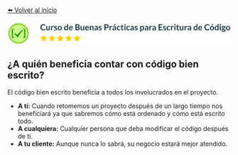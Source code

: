 [:arrow_left: Volver al inicio](../README.md)

![Fundamentos de Bases de Datos](../images/Buenas-Practicas-para-Escritura-de-Codigo.png)
## ¿A quién beneficia contar con código bien escrito?
El código bien escrito beneficia a todos los involucrados en el proyecto.
* __A tí:__ Cuando retomemos un proyecto después de un largo tiempo nos beneficiará ya que sabremos cómo está ordenado y cómo está escrito todo.
* __A cualquiera:__ Cualquier persona que deba modificar el código después de tí.
* __A tu cliente:__ Aunque nunca lo sabrá, su negocio estará mejor atendido.